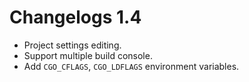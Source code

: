 Changelogs 1.4
==============

- Project settings editing.
- Support multiple build console.
- Add `CGO_CFLAGS`, `CGO_LDFLAGS` environment variables.

